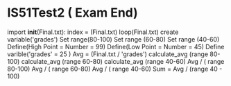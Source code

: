 # IS51Test2 ( Exam End)
import __init__(Final.txt):
index = (Final.txt)
loop(Final.txt)
create variable('grades')
Set range(80-100)
Set range (60-80)
Set range (40-60)
Define(High Point = Number = 99)
Define(Low Point = Number = 45)
Define varible('grades' = 25 )
Avg = (Final.txt / 'grades')
calculate_avg (range 80-100)
calculate_avg (range 60-80)
calculate_avg (range 40-60)
Avg / ( range 80-100)
Avg / ( range 60-80)
Avg / ( range 40-60)
Sum = Avg / (range 40 - 100)




